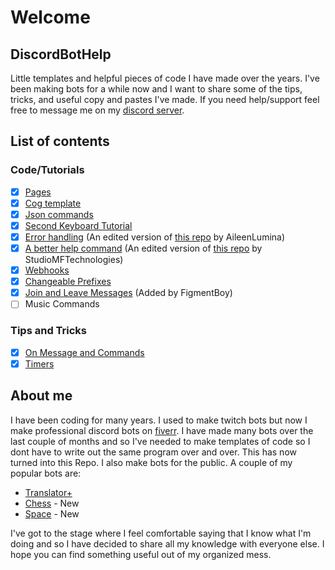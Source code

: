 # Welcome

## DiscordBotHelp

Little templates and helpful pieces of code I have made over the years. I've been making bots for a while now and I want to share some of the tips, tricks, and useful copy and pastes I've made. If you need help/support feel free to message me on my [discord server](https://discord.gg/A7aQfW6).

## List of contents

### Code/Tutorials

* [x] [Pages](discord.py/pages.md)
* [x] [Cog template](discord.py/cog-template.md)
* [x] [Json commands](discord.py/json-commands.md)
* [x] [Second Keyboard Tutorial](discord.py/2nd-keyboard-shortcuts.md)
* [x] [Error handling](discord.py/error-handling.md) \(An edited version of [this repo](https://gist.github.com/AileenLumina/510438b241c16a2960e9b0b014d9ed06) by AileenLumina\)
* [x] [A better help command](discord.py/help-command.md) \(An edited version of [this repo](https://gist.github.com/StudioMFTechnologies/ad41bfd32b2379ccffe90b0e34128b8b) by StudioMFTechnologies\)
* [x] [Webhooks](discord.py/webhooks.md)
* [x] [Changeable Prefixes](discord.py/changeable-prefixes.md)
* [x] [Join and Leave Messages](discord.py/join-and-leave-messages.md) \(Added by FigmentBoy\)
* [ ] Music Commands

### Tips and Tricks

* [x] [On Message and Commands](discord.py/tips-and-tricks.md#on-message-and-commands)
* [x] [Timers](discord.py/tips-and-tricks.md#timers)

## About me

I have been coding for many years. I used to make twitch bots but now I make professional discord bots on [fiverr](https://www.fiverr.com/nex_infinite). I have made many bots over the last couple of months and so I've needed to make templates of code so I dont have to write out the same program over and over. This has now turned into this Repo. I also make bots for the public. A couple of my popular bots are:

* [Translator+](https://top.gg/bot/700793365754806402)
* [Chess](https://top.gg/bot/716382796108660826) - New
* [Space](https://top.gg/bot/716615705793134633) - New

I've got to the stage where I feel comfortable saying that I know what I'm doing and so I have decided to share all my knowledge with everyone else. I hope you can find something useful out of my organized mess.

